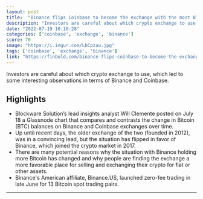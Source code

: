 ```yaml
---
layout: post
title:  "Binance flips Coinbase to become the exchange with the most BTC held globally"
description: "Investors are careful about which crypto exchange to use, which led to some interesting observations in terms of Binance and Coinbase."
date: "2022-07-19 10:10:28"
categories: ['coinbase', 'exchange', 'binance']
score: 70
image: "https://i.imgur.com/LbCpzau.jpg"
tags: ['coinbase', 'exchange', 'binance']
link: "https://finbold.com/binance-flips-coinbase-to-become-the-exchange-with-the-most-btc-held-globally/"
---
```


Investors are careful about which crypto exchange to use, which led to some interesting observations in terms of Binance and Coinbase.

## Highlights

- Blockware Solution’s lead insights analyst Will Clemente posted on July 18 a Glassnode chart that compares and contrasts the change in Bitcoin (BTC) balances on Binance and Coinbase exchanges over time.
- Up until recent days, the older exchange of the two (founded in 2012), was in a convincing lead, but the situation has flipped in favor of Binance, which joined the crypto market in 2017.
- There are many potential reasons why the situation with Binance holding more Bitcoin has changed and why people are finding the exchange a more favorable place for selling and exchanging their crypto for fiat or other assets.
- Binance's American affiliate, Binance.US, launched zero-fee trading in late June for 13 Bitcoin spot trading pairs.

---
